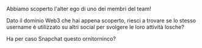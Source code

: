 Abbiamo scoperto l'alter ego di uno dei membri del team!

Dato il dominio Web3 che hai appena scoperto, riesci a trovare se lo stesso username è utilizzato su altri social per svolgere le loro attività losche?

Ha per caso Snapchat questo ornitorninco?
